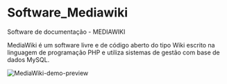 # Software_Mediawiki
Software de documentação - MEDIAWIKI

MediaWiki é um software livre e de código aberto do tipo Wiki escrito na linguagem de programação PHP e utiliza sistemas de gestão com base de dados MySQL.

![MediaWiki-demo-preview](https://user-images.githubusercontent.com/90550531/135512161-44ee637a-fecf-4c70-8f72-3858a0ebe0f6.png)
